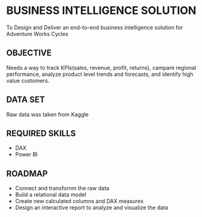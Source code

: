 # BUSINESS INTELLIGENCE SOLUTION

To Design and Deliver an end-to-end business intelligence solution for Adventure Works Cycles

## OBJECTIVE
Needs a way to track KPIs(sales, revenue, profit, returns), campare regional performance, analyze product level trends and forecasts, and identify high value customers.

## DATA SET
Raw data was taken from Kaggle

## REQUIRED SKILLS
- DAX 
- Power BI

## ROADMAP
- Connect and transfornm the raw data
- Build a relational data model
- Create new calculated columns and DAX measures
- Design an interactive report to analyze and visualize the data


